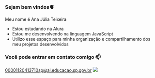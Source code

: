 ### Sejam bem vindos🫀
Meu nome é Ana Júlia Teixeira
- Estou estudando na Alura
- Estou me desenvolvendo na linguagem JavaScript
- Utilizo esse espaço para minha organização e compartilhamento dos meu projetos desenvolvidos
### Você pode entrar em contato comigo 📫
00001120413710sp@al.educacao.sp.gov.br
![](https://media.tenor.com/sh__UVOC5UQAAAAi/borboletas-butterflies.gif)
